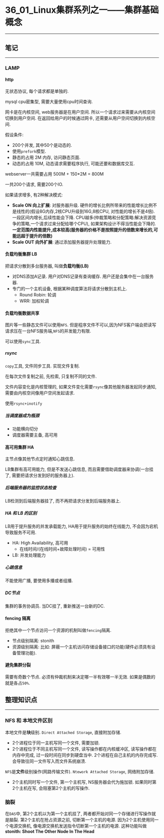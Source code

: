 # 36_01_Linux集群系列之一——集群基础概念

---

## 笔记

---

### LAMP

#### http 

无状态协议, 每个请求都是单独的.

mysql cpu密集型, 需要大量使用cpu时间查询.

网卡是在内核空间, web服务器是在用户空间. 所以一个请求过来需要从内核空间切换到用户空间. 在返回给用户的时候通过网卡, 还需要从用户空间切换到内核空间.

假设条件:

* 200个并发, 其中50个是动态的.
* 使用`prefork`模型.
* 静态的占用 2M 内存, 访问静态页面.
* 动态的占用 10M, 动态请求需要程序执行, 可能还要和数据库交互.

webserver一共需要占用 500M + 150*2M = 800M

一共200个请求, 需要200个IO.

如果请求增多, 有2种解决模式:

* **Scale ON 向上扩展**: 对服务器升级. 硬件的增长比例所带来的性能增长比例不是线性的(假设8G内存,2核CPU升级到16G,8核CPU, 对性能的增长不是4倍).一段区间内增长,后续性能会下降. CPU越多(仲裁策略和分配策略:解决资源竞争的策略,一个请求过来分配给哪个CPU), 如果架构设计不得当性能会下降的.**一定范围内性能提升,成本较高(服务器的价格不是按照提升的倍数来增长的,可能远超于提升的倍数)**
* **Scale OUT 向外扩展**: 通过添加服务器提升处理能力.

#### 负载均衡集群 LB

把请求分散到多台服务器, 叫做**负载均衡(LB)**

* 对DNS添加A记录. 用户对DNS记录有查询缓存. 用户还是会集中在一台服务器.
* 专门的一个主机设备, 根据某种调度算法将请求分散到主机上.
	* Round Robin: 轮调 
	* WRR: 加权轮调

#### 负载均衡数据共享

图片等一些静态文件可以使用`NFS`. 但是程序文件不可以,因为NFS客户端会把读写请求压在一台NFS服务端,`NFS`的并发能力有限.

可以使用`sync`工具.

##### rsync

`copy`工具, 文件同步工具. 实现文件复制.

在每次文件复制之前, 先检索, 只复制不同的文件.

文件内容变化是内核管理的, 如果文件变化需要`rsync`像其他服务器发起同步通知, 需要由内核空间像用户空间发起请求.

使用`rsync+inotify`

##### 当调度器成为瓶颈

* 功能横向切分
* 调度器需要主备, 高可用

#### 高可用集群 HA

主节点像其他节点定时通知心跳信息.

LB集群有高可用能力, 但是不发送心跳信息, 而且需要借助调度器来协调(一台挂了, 需要把请求分发到好的服务器上). 

##### 后端服务器的监控状态检查

LB检测到后端服务器挂了, 而不再把请求分发到后端服务器上.

##### HA 和 LB 的区别

LB用于提升服务的并发承载能力, HA用于提升服务的始终在线能力, 不会因为宕机导致服务不可用.

* HA: High Availability, 高可用
	* 在线时间/(在线时间+故障处理时间) = 可用性
* LB: 并发处理能力

##### 心跳信息

不能使用广播, 要使用多播或者组播.

##### DC节点

集群的事务协调员. 当DC挂了, 重新推送一台新的DC.

#### fencing 隔离

拒绝其中一个节点访问一个资源的机制叫做`fencing`隔离.

* 节点级别隔离: stonith
* 资源级别隔离: 比如: 屏蔽一个主机访问存储设备接口的功能(硬件必须具有设备管理功能).

#### 避免集群分裂

需要有奇数个节点. 必须有仲裁机制来决定哪一半有效哪一半无效. 如果是偶数的就是各占`50%`.

## 整理知识点

---

### NFS 和 本地文件区别

本地文件是**块**级别. `Direct Attached Storage`, 直接附加存储.

* 2个进程位于同一主机写同一个文件, 需要加锁.
* 2个进程位于不同主机写同一个文件, 读写操作都在内核缓冲区, 读写操作都在内存中完成, 过一段时间在同步到硬盘当中. 2个进程在自己主机的内存完成写. 会导致往同一文件写入而文件系统崩溃.

`NFS`是**文件**级别操作(网路传输文件). `Ntework Attached Storage`, 网络附加存储.

* 2个主机同时写一个文件, 第一个主机写, NS服务器会代为施加锁. 如果同时第2个主机在写, 会阻塞第2个主机的写操作.

### 脑裂

在`DAS`中, 第2个主机以为第一个主机挂了, 两者都开始对同一个存储进行写操作就是脑裂. 第2个主机在抢占资源之前, 切断第一个主机的电源. 因为2个主机使用同一个电源交换机, 像电源交换机发送指令切断第一个主机的电源. 这种功能叫做**stonith: Shoot The Other Node In The Head**
